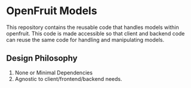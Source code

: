 # OpenFruit Models
This repository contains the reusable code that handles models within openfruit. This code is made accessible so that client and backend code can reuse the same code for handling and manipulating models.

## Design Philosophy
1. None or Minimal Dependencies
2. Agnostic to client/frontend/backend needs.
